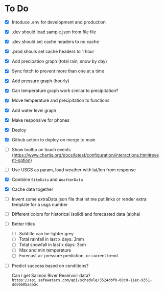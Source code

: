 # To Do

- [x] Intoduce .env for development and production
- [x] .dev should load sample.json from file file
- [x] .dev should set cache headers to no cache
- [x] .prod shouls set cache headers to 1 hour
- [x] Add precipation graph (total rain, snow by day)
- [x] Sync fetch to prevent more than one at a time
- [x] Add pressure graph (hourly)
- [x] Can temperature graph work similar to precipitation?
- [x] Move temperature and precipitation to functions
- [x] Add water level graph
- [x] Make responsive for phones
- [x] Deploy
- [x] Github action to deploy on merge to main
- [ ] Show tooltip on touch events (https://www.chartjs.org/docs/latest/configuration/interactions.html#event-option)
- [ ] Use USGS as param, load weather with lat/lon from response
- [x] Combine `SiteData` and `WeatherData`
- [x] Cache data together
- [ ] Invent some extraData.json file that let me put links or render extra template for a usgs number
- [ ] Different colors for historical (solid) and forecasted data (alpha)
- [ ] Better titles 
    - [ ] Subtitle can be lighter grey
    - [ ] Total rainfall in last x days: 3mm 
    - [ ] Total snowfall in last x days: 3cm
    - [ ] Max and min temperature
    - [ ] Forecast air pressure prediction, or current trend
- [ ] Predict success based on conditions?

    Can I get Salmon River Reservoir data?
    `https://api.safewaters.com/api/schedule/3524dbf0-00c8-11ec-9351-dd66b05aaa5c`
